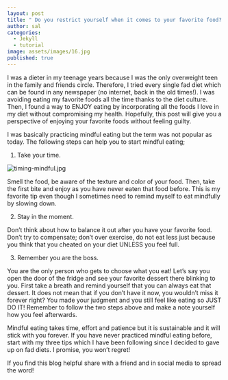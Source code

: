 ```yaml
---
layout: post
title: " Do you restrict yourself when it comes to your favorite food? \U0001F354 \U0001F36D \U0001F368"
author: sal
categories:
  - Jekyll
  - tutorial
image: assets/images/16.jpg
published: true
---
```


I was a dieter in my teenage years because I was the only overweight teen in the family and friends circle. Therefore, I tried every single fad diet which can be found in any newspaper (no internet, back in the old times!). I was avoiding eating my favorite foods all the time thanks to the diet culture. Then, I found a way to ENJOY eating by incorporating all the foods I love in my diet without compromising my health. 
Hopefully, this post will give you a perspective of enjoying your favorite foods without feeling guilty.

I was basically practicing mindful eating but the term was not popular as today. 
The following steps can help you to start mindful eating; 

1. Take your time.

![timing-mindful.jpg]({{site.baseurl}}/assets/images/timing-mindful.jpg)

Smell the food, be aware of the texture and color of your food. Then, take the first bite and enjoy as you have never eaten that food before. This is my favorite tip even though I sometimes need to remind myself to eat mindfully by slowing down.


2. Stay in the moment. 

Don’t think about how to balance it out after you have your favorite food. Don’t try to compensate; don’t over exercise, do not eat less just because you think that you cheated on your diet UNLESS you feel full.

3. Remember you are the boss.

You are the only person who gets to choose what you eat! Let’s say you open the door of the fridge and see your favorite dessert there blinking to you. First take a breath and  remind yourself that you can always eat that dessert. It does not mean that if you don’t have it now, you wouldn’t miss it forever right? You made your judgment and you still feel like eating so JUST DO IT! Remember to follow the two steps above and make a note yourself how you feel afterwards.

Mindful eating takes time, effort and patience but it is sustainable and it will stick with you forever. If you have never practiced mindful eating before, start with my three tips which I have been following since I decided to gave up on fad diets. I promise, you won’t regret! 

If you find this blog helpful share with a friend and in social media to spread the word!
